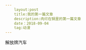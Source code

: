 ```yaml
---
    layout:post
    title:我的第一篇文章
    description:肉烂在锅里的第一篇文章 
    date：2018-09-04 
    tag:动漫
---
```

解放牌汽车
